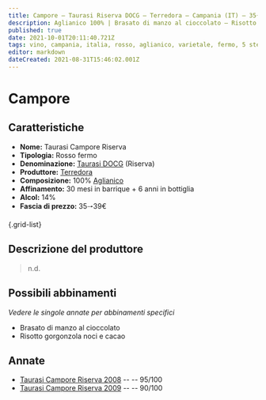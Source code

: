 ```yaml
---
title: Campore – Taurasi Riserva DOCG – Terredora – Campania (IT) – 35🠒39€ – 4★-5★
description: Aglianico 100% | Brasato di manzo al cioccolato – Risotto gorgonzola noci e cacao
published: true
date: 2021-10-01T20:11:40.721Z
tags: vino, campania, italia, rosso, aglianico, varietale, fermo, 5 stelle, brasato di manzo al cioccolato, risotto gorgonzola noci e cacao, 35🠒39€
editor: markdown
dateCreated: 2021-08-31T15:46:02.001Z
---
```


# Campore

## Caratteristiche
- **Nome:** Taurasi Campore Riserva
- **Tipologia:** Rosso fermo 
- **Denominazione:** [Taurasi DOCG](/denominazioni/Italia/Campania/DOCG/Taurasi) (Riserva) 
- **Produttore:** [Terredora](/produttori/Italia/Campania/Terredora) 
- **Composizione:** 100% [Aglianico](/vitigni/Italia/bacca-nera/aglianico)
- **Affinamento:** 30 mesi in barrique + 6 anni in bottiglia
- **Alcol:** 14%
- **Fascia di prezzo:** 35🠒39€

{.grid-list}

## Descrizione del produttore

> n.d.

## Possibili abbinamenti
*Vedere le singole annate per abbinamenti specifici*

- Brasato di manzo al cioccolato
- Risotto gorgonzola noci e cacao

## Annate
- [Taurasi Campore Riserva 2008](/vini/Italia/Campania/Terredora/Taurasi-Campore-Riserva/2008) -- <span class="star-5"></span> -- 95/100
- [Taurasi Campore Riserva 2009](/vini/Italia/Campania/Terredora/Taurasi-Campore-Riserva/2009) -- <span class="star-4"></span> -- 90/100
 